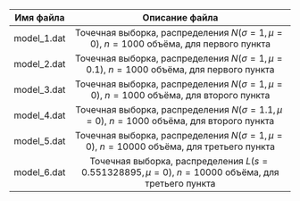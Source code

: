 
| __Имя файла__ |                                          __Описание файла__                                          |
| :-----------: | :--------------------------------------------------------------------------------------------------: |
|  model_1.dat  |      Точечная выборка, распределения $N(\sigma=1, \mu=0)$, $n=1000$ объёма, для первого пункта       |
|  model_2.dat  |     Точечная выборка, распределения $N(\sigma=1, \mu=0.1)$, $n=1000$ объёма, для первого пункта      |
|  model_3.dat  |      Точечная выборка, распределения $N(\sigma=1, \mu=0)$, $n=1000$ объёма, для второго пункта       |
|  model_4.dat  |     Точечная выборка, распределения $N(\sigma=1.1, \mu=0)$, $n=1000$ объёма, для второго пункта      |
|  model_5.dat  |     Точечная выборка, распределения $N(\sigma=1, \mu=0)$, $n=10000$ объёма, для третьего пункта      |
|  model_6.dat  | Точечная выборка, распределения $L(s = 0.551328895, \mu = 0)$, $n=10000$ объёма, для третьего пункта |
